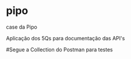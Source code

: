 # pipo
case da Pipo

Aplicação dos 5Qs para documentação das API's

#Segue a Collection do Postman para testes 

